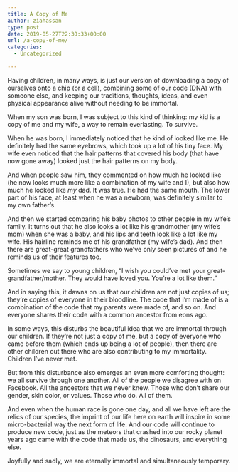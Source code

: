 ```yaml
---
title: A Copy of Me
author: ziahassan
type: post
date: 2019-05-27T22:30:33+00:00
url: /a-copy-of-me/
categories:
  - Uncategorized

---
```

Having children, in many ways, is just our version of downloading a copy of ourselves onto a chip (or a cell), combining some of our code (DNA) with someone else, and keeping our traditions, thoughts, ideas, and even physical appearance alive without needing to be immortal.

When my son was born, I was subject to this kind of thinking: my kid is a copy of me and my wife, a way to remain everlasting. To survive. 

When he was born, I immediately noticed that he kind of looked like me. He definitely had the same eyebrows, which took up a lot of his tiny face. My wife even noticed that the hair patterns that covered his body (that have now gone away) looked just the hair patterns on my body. 

And when people saw him, they commented on how much he looked like (he now looks much more like a combination of my wife and I), but also how much he looked like _my_ dad. It was true. He had the same mouth. The lower part of his face, at least when he was a newborn, was definitely similar to my own father’s.

And then we started comparing his baby photos to other people in my wife’s family. It turns out that he also looks a lot like his grandmother (my wife’s mom) when she was a baby, and his lips and teeth look like a lot like my wife. His hairline reminds me of his grandfather (my wife’s dad). And then there are great-great grandfathers who we’ve only seen pictures of and he reminds us of their features too.

Sometimes we say to young children, “I wish you could’ve met your great-grandfather/mother. They would have loved you. You’re a lot like them.”

And in saying this, it dawns on us that our children are not just copies of us; they’re copies of everyone in their bloodline. The code that I’m made of is a combination of the code that my parents were made of, and so on. And everyone shares their code with a common ancestor from eons ago. 

In some ways, this disturbs the beautiful idea that we are immortal through our children. If they’re not just a copy of me, but a copy of everyone who came before them (which ends up being a lot of people), then there are other children out there who are also contributing to my immortality. Children I’ve never met.

But from this disturbance also emerges an even more comforting thought: we all survive through one another. All of the people we disagree with on Facebook. All the ancestors that we never knew. Those who don’t share our gender, skin color, or values. Those who do. All of them.

And even when the human race is gone one day, and all we have left are the relics of our species, the imprint of our life here on earth will inspire in some micro-bacterial way the next form of life. And our code will continue to produce new code, just as the meteors that crashed into our rocky planet years ago came with the code that made us, the dinosaurs, and everything else.

Joyfully and sadly, we are eternally immortal and simultaneously temporary.